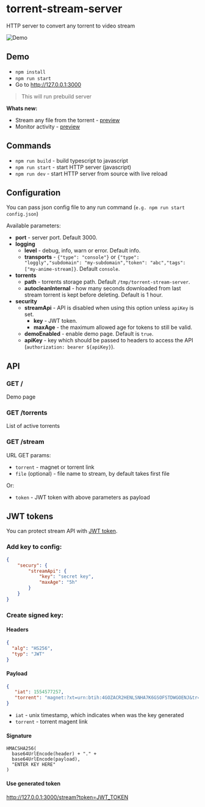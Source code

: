 # torrent-stream-server

HTTP server to convert any torrent to video stream

![Demo](https://i.imgur.com/mIzSYWV.png)

## Demo

* `npm install`
* `npm run start`
* Go to http://127.0.0.1:3000

> This will run prebuild server

**Whats new:**

* Stream any file from the torrent - [preview](https://i.imgur.com/qRmicai.png)
* Monitor activity - [preview](https://i.imgur.com/aPTcl9P.png)

## Commands

* `npm run build` - build typescript to javascript
* `npm run start` - start HTTP server (javascript)
* `npm run dev` - start HTTP server from source with live reload

## Configuration

You can pass json config file to any run command (`e.g. npm run start config.json`)

Available parameters:
* **port** - server port. Default 3000.
* **logging**
  * **level** - debug, info, warn or error. Default info.
  * **transports** - `{"type": "console"}` or `{"type": "loggly","subdomain": "my-subdomain","token": "abc","tags":["my-anime-stream]}`. Default `console`.
* **torrents**
  * **path** - torrents storage path. Default `/tmp/torrent-stream-server`.
  * **autocleanInternal** - how many seconds downloaded from last stream torrent is kept before deleting. Default is 1 hour. 
* **security**
  * **streamApi** - API is disabled when using this option unless `apiKey` is set.
    * **key** - JWT token.
    * **maxAge** - the maximum allowed age for tokens to still be valid.
  * **demoEnabled** - enable demo page. Default is `true`.
  * **apiKey** - key which should be passed to headers to access the API (`authorization: bearer ${apiKey}`).

## API

### GET /

Demo page

### GET /torrents

List of active torrents

### GET /stream

URL GET params:

* `torrent` - magnet or torrent link
* `file` (optional) - file name to stream, by default takes first file

Or:

* `token` - JWT token with above parameters as payload


## JWT tokens

You can protect stream API with [JWT token](https://jwt.io/).

### Add key to config:

```json
{
    "secury": {
        "streamApi": {
            "key": "secret key",
            "maxAge": "5h"
        }
    }
}
```

### Create signed key:

#### Headers

```json
{
  "alg": "HS256",
  "typ": "JWT"
}
```

#### Payload

```json
{
   "iat": 1554577257,
   "torrent": "magnet:?xt=urn:btih:4GOZACR2HENLSNHA7K6GSOFSTDWGOENJ&tr=http://nyaa.tracker.wf:7777/announce&tr=udp://tracker.coppersurfer.tk:6969/announce&tr=udp://tracker.internetwarriors.net:1337/announce&tr=udp://tracker.leechersparadise.org:6969/announce&tr=udp://tracker.opentrackr.org:1337/announce&tr=udp://open.stealth.si:80/announce&tr=udp://p4p.arenabg.com:1337/announce&tr=udp://mgtracker.org:6969/announce&tr=udp://tracker.tiny-vps.com:6969/announce&tr=udp://peerfect.org:6969/announce&tr=http://share.camoe.cn:8080/announce&tr=http://t.nyaatracker.com:80/announce&tr=https://open.kickasstracker.com:443/announce"
}
```

* `iat` - unix timestamp, which indicates when was the key generated
* `torrent` - torrent magent link 

#### Signature

```
HMACSHA256(
  base64UrlEncode(header) + "." +
  base64UrlEncode(payload),
  "ENTER KEY HERE"
)
```

#### Use generated token

http://127.0.0.1:3000/stream?token=JWT_TOKEN
